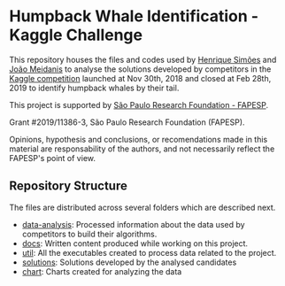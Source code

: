 # Humpback Whale Identification - Kaggle Challenge

This repository houses the files and codes used by [Henrique Simões][1] and [João Meidanis][2] to analyse the solutions developed by competitors in the [Kaggle competition][5] launched at Nov 30th, 2018 and closed at Feb 28th, 2019 to identify humpback whales by their tail.

This project is supported by [São Paulo Research Foundation - FAPESP][6].

Grant #2019/11386-3, São Paulo Research Foundation (FAPESP).

Opinions, hypothesis and conclusions, or recomendations made in this material are responsability of the authors, and not necessarily reflect the FAPESP's point of view.

## Repository Structure

The files are distributed across several folders which are described next.

- [data-analysis][10]: Processed information about the data used by competitors to build their algorithms.
- [docs][11]: Written content produced while working on this project.
- [util][12]: All the executables created to process data related to the project.
- [solutions][13]: Solutions developed by the analysed candidates
- [chart][14]: Charts created for analyzing the data


[1]: http://lattes.cnpq.br/2364440352119569
[2]: http://lattes.cnpq.br/1313385414995585

[5]: https://www.kaggle.com/c/humpback-whale-identification
[6]: http://fapesp.br

[10]: ./data-analysis
[11]: ./docs
[12]: ./util
[13]: ./solutions
[14]: ./chart

